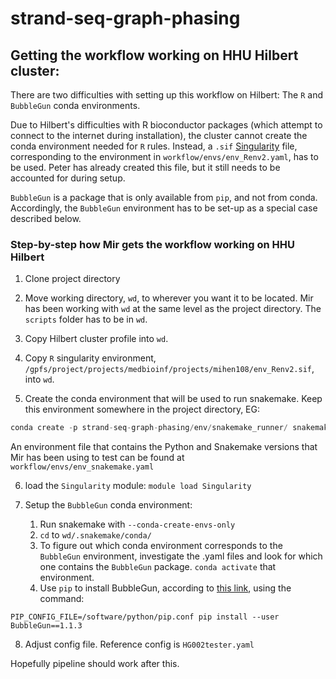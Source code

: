 # strand-seq-graph-phasing

## Getting the workflow working on HHU Hilbert cluster:

There are two difficulties with setting up this workflow on Hilbert: The `R` and `BubbleGun` conda environments. 

Due to Hilbert's difficulties with R bioconductor packages (which attempt to connect to the internet during installation), the cluster cannot create the conda environment needed for `R` rules. Instead, a `.sif` [Singularity](https://docs.sylabs.io/guides/latest/user-guide/) file, corresponding to the environment in `workflow/envs/env_Renv2.yaml`, has to be used. Peter has already created this file, but it still needs to be accounted for during setup.  

`BubbleGun` is a package that is only available from `pip`, and not from conda. Accordingly, the `BubbleGun` environment has to be set-up as a special case described below.


### Step-by-step how Mir gets the workflow working on HHU Hilbert

1. Clone project directory

2. Move working directory, `wd`, to wherever you want it to be located. Mir has been working with `wd` at the same level as the project directory. The `scripts` folder has to be in `wd`.

3. Copy Hilbert cluster profile into `wd`.

4. Copy `R` singularity environment, `/gpfs/project/projects/medbioinf/projects/mihen108/env_Renv2.sif`, into `wd`.

5. Create the conda environment that will be used to run snakemake. Keep this environment somewhere in the project directory, EG: 

```python
conda create -p strand-seq-graph-phasing/env/snakemake_runner/ snakemake
```

An environment file that contains the Python and Snakemake versions that Mir has been using to test can be found at `workflow/envs/env_snakemake.yaml`

6. load the `Singularity` module: `module load Singularity`

7. Setup the `BubbleGun` conda environment:

   1. Run snakemake with `--conda-create-envs-only`
   2. `cd` to `wd/.snakemake/conda/`
   3. To figure out which conda environment corresponds to the 
      `BubbleGun` environment, investigate the .yaml files and look for which one contains the `BubbleGun` package. `conda activate` that environment.
   4. Use `pip` to install BubbleGun, according to [this link](https://wiki.hhu.de/display/HPC/Python),
   using the command:
```
PIP_CONFIG_FILE=/software/python/pip.conf pip install --user BubbleGun==1.1.3
```

8. Adjust config file. Reference config is `HG002tester.yaml`

Hopefully pipeline should work after this.